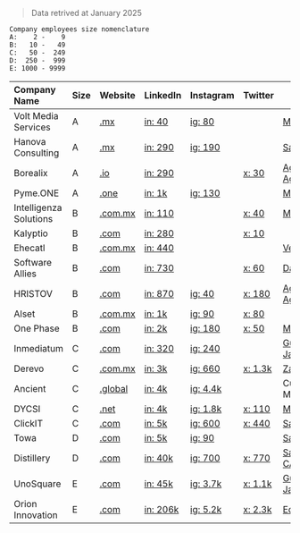 > Data retrived at January 2025

```plaintext
Company employees size nomenclature
A:    2 -    9
B:   10 -   49
C:   50 -  249
D:  250 -  999
E: 1000 - 9999
```

| Company Name           | Size | Website                                            | LinkedIn                                                                            | Instagram                                               | Twitter                                 | Location                                                         |
| :--------------------- | ---- | -------------------------------------------------- | ----------------------------------------------------------------------------------- | ------------------------------------------------------- | --------------------------------------- | ---------------------------------------------------------------- |
| Volt Media Services    | A    | [.mx](https://voltmedia.mx/)                       | [in: 40](https://www.linkedin.com/company/voltmediamx/)                             | [ig: 80](https://www.instagram.com/voltmediamx/)        |                                         | [Mexico City](https://maps.app.goo.gl/5vwnMFGeZsN8JEfQ7)         |
| Hanova Consulting      | A    | [.mx](https://hanova.mx/)                          | [in: 290](https://www.linkedin.com/company/hanova-consulting/)                      | [ig: 190](https://www.instagram.com/hanova.mx/)         |                                         | [San Pedro, NL](https://maps.app.goo.gl/12qbAPeYVdte35UaA)       |
| Borealix               | A    | [.io](https://borealix.io/)                        | [in: 290](https://www.linkedin.com/company/borealixsec/)                            |                                                         | [x: 30](https://x.com/BorealixSec)      | [Aguascalientes, Ags](https://maps.app.goo.gl/nYkHhrxKhQKPmApz6) |
| Pyme.ONE               | A    | [.one](https://pyme.one/)                          | [in: 1k](https://www.linkedin.com/company/pymeone/)                                 | [ig: 130](https://www.instagram.com/pyme.one/)          |                                         | [Mexico City](https://maps.app.goo.gl/fZyHyqaLyWhCst5R6)         |
| Intelligenza Solutions | B    | [.com.mx](https://www.intelligenza.com.mx/cms/en/) | [in: 110](https://www.linkedin.com/company/intelligenza-solutions)                  |                                                         | [x: 40](https://x.com/intelligenza)     | [Mexico City](https://maps.app.goo.gl/wbcRaHLnrjY3sTc4A)         |
| Kalyptio               | B    | [.com](https://www.kalyptio.com)                   | [in: 280](https://www.linkedin.com/company/kalyptio/)                               |                                                         | [x: 10](https://x.com/Kalyptio)         |                                                                  |
| Ehecatl                | B    | [.com.mx](https://www.ehecatl.com.mx/)             | [in: 440](https://www.linkedin.com/company/servicios-de-software-ehecatl-sa-de-cv/) |                                                         |                                         | [Veracruz, Ver](https://maps.app.goo.gl/v3N2RKj8ygRFM3kH6)       |
| Software Allies        | B    | [.com](https://www.softwareallies.com/)            | [in: 730](https://www.linkedin.com/company/software-allies/)                        |                                                         | [x: 60](https://x.com/softwareallies)   | [Dallas, TX](https://maps.app.goo.gl/kJLCsepxt53iTDxG7)          |
| HRISTOV                | B    | [.com](https://www.hristovdevelopment.com/)        | [in: 870](https://www.hristovdevelopment.com/)                                      | [ig: 40](https://www.instagram.com/hristovdevelopment/) | [x: 180](https://x.com/HristovDevelop)  | [Aguascalientes, Ags](https://maps.app.goo.gl/DpCgMoNfUNGCh4fH9) |
| Alset                  | B    | [.com.mx](https://alset.com.mx)                    | [in: 1k](https://www.linkedin.com/company/alsetmx/)                                 | [ig: 90](https://www.instagram.com/alsetmx/)            | [x: 80](https://x.com/alsetmx)          |                                                                  |
| One Phase              | B    | [.com](https://onephase.com/en/)                   | [in: 2k](https://www.linkedin.com/company/onephase/)                                | [ig: 180](https://www.instagram.com/onephasellc/)       | [x: 50](https://x.com/OnephaseLLC)      | [Monterrey, NL](https://maps.app.goo.gl/v8Zq8PTSX8ffqeMeA)       |
| Inmediatum             | C    | [.com](https://inmediatum.com)                     | [in: 320](https://www.linkedin.com/company/inmediatum-technology-services)          | [ig: 240](https://www.instagram.com/inmediatum)         |                                         | [Guadalajara, Jal](https://maps.app.goo.gl/MEWkokM4YVANki5GA)    |
| Derevo                 | C    | [.com.mx](https://derevo.com.mx/)                  | [in: 3k ](https://www.linkedin.com/company/derevo/)                                 | [ig: 660](https://www.instagram.com/derevoanalytics/)   | [x: 1.3k](https://x.com/Derevo_QV)      | [Zapopan, Jal](https://maps.app.goo.gl/yrQSWmaJFHF7t68z9)        |
| Ancient                | C    | [.global](https://www.ancient.global/en)           | [in: 4k](https://www.linkedin.com/company/ancient-tech/)                            | [ig: 4.4k](https://www.instagram.com/ancient_mx/)       |                                         | Cuernavaca, Morelos                                              |
| DYCSI                  | C    | [.net](https://dycsi.net/)                         | [in: 4k](https://www.linkedin.com/company/dycsi/)                                   | [ig: 1.8k](https://www.instagram.com/dycsi.inc/)        | [x: 110](https://x.com/DYCSI_Inc)       | [Monterrey, NL](https://maps.app.goo.gl/oGUzo8sjZupVpEhF6)       |
| ClickIT                | C    | [.com](https://www.clickittech.com/)               | [in: 5k](https://www.linkedin.com/company/clickittech/)                             | [ig: 600](https://www.instagram.com/clickittech/)       | [x: 440](https://x.com/ClickIT_Tech)    | [Saltillo, Coah](https://maps.app.goo.gl/RHVUiwDVEkxZkm6SA)      |
| Towa                   | D    | [.com](https://towasoftware.com/)                  | [in: 5k](https://www.linkedin.com/company/towasoftware/)                            | [ig: 90](https://www.instagram.com/towasoftware/)       |                                         | [San Pedro, NL](https://maps.app.goo.gl/f8hPTGpdHo5oJS8X6)       |
| Distillery             | D    | [.com](https://distillery.com)                     | [in: 40k](https://www.linkedin.com/company/distillery-tech/)                        | [ig: 700](https://www.instagram.com/Distillery_Tech/)   | [x: 770](https://x.com/DistilleryTech)  | [Santa Monica, CA](https://maps.app.goo.gl/edhSqcid7PGdxJkJ8)    |
| UnoSquare              | E    | [.com](https://www.unosquare.com)                  | [in: 45k](https://www.linkedin.com/company/unosquare/)                              | [ig: 3.7k](https://www.instagram.com/unosquare/)        | [x: 1.1k](https://x.com/unosquare)      | [Guadalajara, Jal](https://maps.app.goo.gl/4ii9e7TKampyZa6r6)    |
| Orion Innovation       | E    | [.com](https://www.orioninc.com/es/)               | [in: 206k](https://www.linkedin.com/company/orioninnovation/)                       | [ig: 5.2k](https://www.instagram.com/orion.innovation/) | [x: 2.3k](https://x.com/CurrentlyOrion) | [Edison, NJ](https://maps.app.goo.gl/y5pH8fs2q3YQK9ud9)          |
